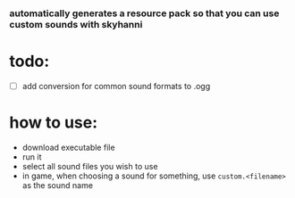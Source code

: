 ### automatically generates a resource pack so that you can use custom sounds with skyhanni

# todo:
- [ ] add conversion for common sound formats to .ogg

# how to use:
- download executable file
- run it
- select all sound files you wish to use
- in game, when choosing a sound for something, use `custom.<filename>` as the sound name